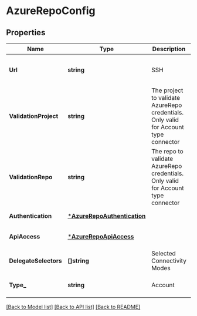 # AzureRepoConfig

## Properties
Name | Type | Description | Notes
------------ | ------------- | ------------- | -------------
**Url** | **string** | SSH | HTTP URL based on type of connection | [default to null]
**ValidationProject** | **string** | The project to validate AzureRepo credentials. Only valid for Account type connector | [optional] [default to null]
**ValidationRepo** | **string** | The repo to validate AzureRepo credentials. Only valid for Account type connector | [optional] [default to null]
**Authentication** | [***AzureRepoAuthentication**](AzureRepoAuthentication.md) |  | [default to null]
**ApiAccess** | [***AzureRepoApiAccess**](AzureRepoApiAccess.md) |  | [optional] [default to null]
**DelegateSelectors** | **[]string** | Selected Connectivity Modes | [optional] [default to null]
**Type_** | **string** | Account | Repository connector type | [default to null]

[[Back to Model list]](../README.md#documentation-for-models) [[Back to API list]](../README.md#documentation-for-api-endpoints) [[Back to README]](../README.md)

